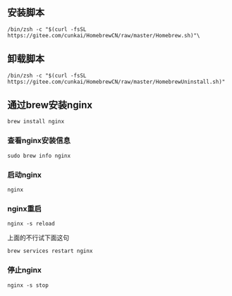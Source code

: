 ## 安装脚本
```
/bin/zsh -c "$(curl -fsSL https://gitee.com/cunkai/HomebrewCN/raw/master/Homebrew.sh)"\
```

## 卸载脚本
```
/bin/zsh -c "$(curl -fsSL https://gitee.com/cunkai/HomebrewCN/raw/master/HomebrewUninstall.sh)"
```

## 通过brew安装nginx
```
brew install nginx
```

### 查看nginx安装信息
```
sudo brew info nginx
```

### 启动nginx
```
nginx
```

### nginx重启
```
nginx -s reload
```
上面的不行试下面这句
```
brew services restart nginx
```

### 停止nginx
```
nginx -s stop
```